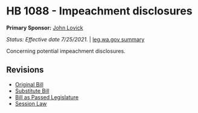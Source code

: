 # HB 1088 - Impeachment disclosures
**Primary Sponsor:** [John Lovick](/person/leg/john.lovick.md)

*Status: Effective date 7/25/2021.* | [leg.wa.gov summary](https://app.leg.wa.gov/billsummary?BillNumber=1088&Year=2021)

Concerning potential impeachment disclosures.

## Revisions
* [Original Bill](1/)
* [Substitute Bill](S/)
* [Bill as Passed Legislature](S.PL/)
* [Session Law](S.SL/)